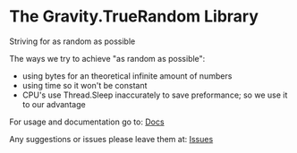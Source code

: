 # The Gravity.TrueRandom Library
Striving for as random as possible

The ways we try to achieve "as random as possible":

* using bytes for an theoretical infinite amount of numbers
* using time so it won't be constant
 * CPU's use Thread.Sleep inaccurately to save preformance; so we use it to our advantage
 
For usage and documentation go to: [Docs](https://github.com/ProjectGravity/TrueRandom/wiki/Documentation-v0.1)

Any suggestions or issues please leave them at: [Issues](https://github.com/ProjectGravity/TrueRandom/issues)
